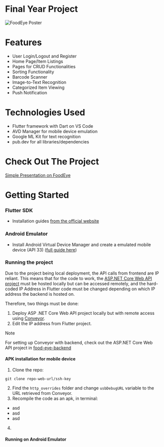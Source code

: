 # Final Year Project
![FoodEye Poster](FoodEye-Poster.pg)

# Features
- User Login/Logout and Register
- Home Page/Item Listings
- Pages for CRUD Functionalities
- Sorting Functionality
- Barcode Scanner
- Image-to-Text Recognition
- Categorized Item Viewing
- Push Notification

# Technologies Used
- Flutter framework with Dart on VS Code
- AVD Manager for mobile device emulation
- Google ML Kit for text recognition
- pub.dev for all libraries/dependencies

# Check Out The Project
[Simple Presentation on FoodEye](FoodEye-Slides.pdf)

# Getting Started
### Flutter SDK
- Installation guides [from the official website](https://docs.flutter.dev/get-started/install)
### Android Emulator
- Install Android Virtual Device Manager and create a emulated mobile device (API 33) ([full guide here](https://developer.android.com/studio/run/managing-avds))
### Running the project
Due to the project being local deployment, the API calls from frontend are IP reliant. This means that for the code to work, the [ASP.NET Core Web API project](https://github.com/BlueSky0322/food-eye-backend) must be hosted locally but can be accessed remotely, and the hard-coded IP Address in Flutter code must be changed depending on which IP address the backend is hosted on. 

Therefore, two things must be done: 
1. Deploy ASP .NET Core Web API project locally but with remote access using [Conveyor](https://marketplace.visualstudio.com/items?itemName=vs-publisher-1448185.ConveyorbyKeyoti2022).
2. Edit the IP address from Flutter project.
>[!NOTE]
>For setting up Conveyor with backend, check out the ASP.NET Core Web API project in [food-eye-backend](https://github.com/BlueSky0322/food-eye-backend)

#### APK installation for mobile device
1. Clone the repo:
```
git clone repo-web-url/ssh-key
```
2. Find the `http_overrides` folder and change `usbDebugURL` variable to the URL retrieved from Conveyor.
3. Recompile the code as an apk, in terminal:
  - asd
  - asd
  - asd
4. 
#### Running on Android Emulator
